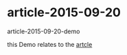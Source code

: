 # article-2015-09-20
article-2015-09-20-demo

this Demo relates to the [artcle](https://github.com/zhaiyjgithub/article.git)
